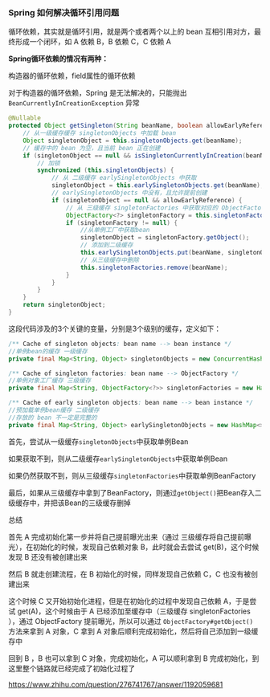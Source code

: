 ### Spring 如何解决循环引用问题

循环依赖，其实就是循环引用，就是两个或者两个以上的 bean 互相引用对方，最终形成一个闭环，如 A 依赖 B，B 依赖 C，C 依赖 A

**Spring循环依赖的情况有两种：**

构造器的循环依赖，field属性的循环依赖

对于构造器的循环依赖，Spring 是无法解决的，只能抛出 `BeanCurrentlyInCreationException` 异常

```java
@Nullable
protected Object getSingleton(String beanName, boolean allowEarlyReference) {
    // 从一级缓存缓存 singletonObjects 中加载 bean
    Object singletonObject = this.singletonObjects.get(beanName);
    // 缓存中的 bean 为空，且当前 bean 正在创建
    if (singletonObject == null && isSingletonCurrentlyInCreation(beanName)) {
        // 加锁
        synchronized (this.singletonObjects) {
            // 从 二级缓存 earlySingletonObjects 中获取
            singletonObject = this.earlySingletonObjects.get(beanName);
            // earlySingletonObjects 中没有，且允许提前创建
            if (singletonObject == null && allowEarlyReference) {
                // 从 三级缓存 singletonFactories 中获取对应的 ObjectFactory
                ObjectFactory<?> singletonFactory = this.singletonFactories.get(beanName);
                if (singletonFactory != null) {
                    //从单例工厂中获取bean
                    singletonObject = singletonFactory.getObject();
                    // 添加到二级缓存
                    this.earlySingletonObjects.put(beanName, singletonObject);
                    // 从三级缓存中删除
                    this.singletonFactories.remove(beanName);
                }
            }
        }
    }
    return singletonObject;
}
```

这段代码涉及的3个关键的变量，分别是3个级别的缓存，定义如下：

```java
/** Cache of singleton objects: bean name --> bean instance */
//单例bean的缓存 一级缓存
private final Map<String, Object> singletonObjects = new ConcurrentHashMap<>(256);

/** Cache of singleton factories: bean name --> ObjectFactory */
//单例对象工厂缓存 三级缓存
private final Map<String, ObjectFactory<?>> singletonFactories = new HashMap<>(16);

/** Cache of early singleton objects: bean name --> bean instance */
//预加载单例bean缓存 二级缓存
//存放的 bean 不一定是完整的
private final Map<String, Object> earlySingletonObjects = new HashMap<>(16)
```

首先，尝试从一级缓存`singletonObjects`中获取单例Bean

如果获取不到，则从二级缓存`earlySingletonObjects`中获取单例Bean

如果仍然获取不到，则从三级缓存`singletonFactories`中获取单例BeanFactory

最后，如果从三级缓存中拿到了BeanFactory，则通过`getObject()`把Bean存入二级缓存中，并把该Bean的三级缓存删掉



总结

首先 A 完成初始化第一步并将自己提前曝光出来（通过 三级缓存将自己提前曝光），在初始化的时候，发现自己依赖对象 B，此时就会去尝试 get(B)，这个时候发现 B 还没有被创建出来

然后 B 就走创建流程，在 B 初始化的时候，同样发现自己依赖 C，C 也没有被创建出来

这个时候 C 又开始初始化进程，但是在初始化的过程中发现自己依赖 A，于是尝试 get(A)，这个时候由于 A 已经添加至缓存中（三级缓存 singletonFactories ），通过 ObjectFactory 提前曝光，所以可以通过 `ObjectFactory#getObject()` 方法来拿到 A 对象，C 拿到 A 对象后顺利完成初始化，然后将自己添加到一级缓存中

回到 B ，B 也可以拿到 C 对象，完成初始化，A 可以顺利拿到 B 完成初始化，到这里整个链路就已经完成了初始化过程了



https://www.zhihu.com/question/276741767/answer/1192059681
